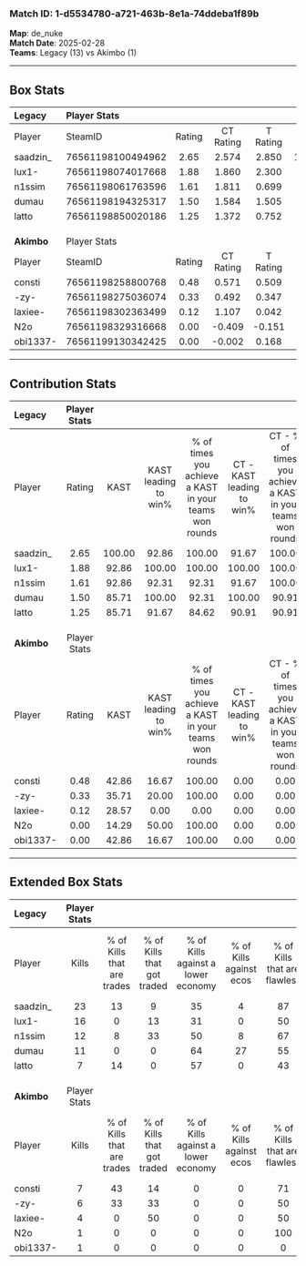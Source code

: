 ### Match ID: 1-d5534780-a721-463b-8e1a-74ddeba1f89b  
**Map**: de_nuke  
**Match Date**: 2025-02-28  
**Teams**: Legacy (13) vs Akimbo (1)  

---  

## Box Stats  

| **Legacy** | Player Stats      |        |           |          |        |       |       |         |        |       |     |
| :- | :- | :-: | :-: | :-: | :-: | :-: | :-: | :-: | :-: | :-: | :-: |
| Player     | SteamID           | Rating | CT Rating | T Rating |  KAST  |  ADR  | Kills | Assists | Deaths |  K/D  | HS% |
| saadzin_   | 76561198100494962 |  2.65  |   2.574   |  2.850   | 100.00 | 157.1 |  23   |    1    |   2    | 11.50 | 43  |
| lux1-      | 76561198074017668 |  1.88  |   1.860   |  2.300   | 92.86  | 96.1  |  16   |    0    |   4    | 4.00  | 81  |
| n1ssim     | 76561198061763596 |  1.61  |   1.811   |  0.699   | 92.86  | 80.4  |  12   |    3    |   4    | 3.00  | 33  |
| dumau      | 76561198194325317 |  1.50  |   1.584   |  1.505   | 85.71  | 98.8  |  11   |    6    |   6    | 1.83  | 45  |
| latto      | 76561198850020186 |  1.25  |   1.372   |  0.752   | 85.71  | 61.6  |   7   |    6    |   3    | 2.33  | 57  |
|            |                   |        |           |          |        |       |       |         |        |       |     |
|            |                   |        |           |          |        |       |       |         |        |       |     |
|            |                   |        |           |          |        |       |       |         |        |       |     |
| **Akimbo** | Player Stats      |        |           |          |        |       |       |         |        |       |     |
| Player     | SteamID           | Rating | CT Rating | T Rating |  KAST  |  ADR  | Kills | Assists | Deaths |  K/D  | HS% |
| consti     | 76561198258800768 |  0.48  |   0.571   |  0.509   | 42.86  | 52.4  |   7   |    0    |   13   | 0.54  | 28  |
| -zy-       | 76561198275036074 |  0.33  |   0.492   |  0.347   | 35.71  | 50.8  |   6   |    1    |   14   | 0.43  | 83  |
| laxiee-    | 76561198302363499 |  0.12  |   1.107   |  0.042   | 28.57  | 41.9  |   4   |    0    |   14   | 0.29  | 75  |
| N2o        | 76561198329316668 |  0.00  |  -0.409   |  -0.151  | 14.29  | 34.5  |   1   |    1    |   14   | 0.07  | 100 |
| obi1337-   | 76561199130342425 |  0.00  |  -0.002   |  0.168   | 42.86  | 20.9  |   1   |    3    |   14   | 0.07  |  0  |
---  

## Contribution Stats  

| **Legacy** | Player Stats |        |                      |                                                        |                           |                                                             |                          |                                                            |
| :- | :-: | :-: | :-: | :-: | :-: | :-: | :-: | :-: |
| Player     |    Rating    |  KAST  | KAST leading to win% | % of times you achieve a KAST in your teams won rounds | CT - KAST leading to win% | CT - % of times you achieve a KAST in your teams won rounds | T - KAST leading to win% | T - % of times you achieve a KAST in your teams won rounds |
| saadzin_   |     2.65     | 100.00 |        92.86         |                         100.00                         |           91.67           |                           100.00                            |          100.00          |                           100.00                           |
| lux1-      |     1.88     | 92.86  |        100.00        |                         100.00                         |          100.00           |                           100.00                            |          100.00          |                           100.00                           |
| n1ssim     |     1.61     | 92.86  |        92.31         |                         92.31                          |           91.67           |                           100.00                            |          100.00          |                           50.00                            |
| dumau      |     1.50     | 85.71  |        100.00        |                         92.31                          |          100.00           |                            90.91                            |          100.00          |                           100.00                           |
| latto      |     1.25     | 85.71  |        91.67         |                         84.62                          |           90.91           |                            90.91                            |          100.00          |                           50.00                            |
|            |              |        |                      |                                                        |                           |                                                             |                          |                                                            |
|            |              |        |                      |                                                        |                           |                                                             |                          |                                                            |
|            |              |        |                      |                                                        |                           |                                                             |                          |                                                            |
| **Akimbo** | Player Stats |        |                      |                                                        |                           |                                                             |                          |                                                            |
| Player     |    Rating    |  KAST  | KAST leading to win% | % of times you achieve a KAST in your teams won rounds | CT - KAST leading to win% | CT - % of times you achieve a KAST in your teams won rounds | T - KAST leading to win% | T - % of times you achieve a KAST in your teams won rounds |
| consti     |     0.48     | 42.86  |        16.67         |                         100.00                         |           0.00            |                            0.00                             |          20.00           |                           100.00                           |
| -zy-       |     0.33     | 35.71  |        20.00         |                         100.00                         |           0.00            |                            0.00                             |          25.00           |                           100.00                           |
| laxiee-    |     0.12     | 28.57  |         0.00         |                          0.00                          |           0.00            |                            0.00                             |           0.00           |                            0.00                            |
| N2o        |     0.00     | 14.29  |        50.00         |                         100.00                         |           0.00            |                            0.00                             |          50.00           |                           100.00                           |
| obi1337-   |     0.00     | 42.86  |        16.67         |                         100.00                         |           0.00            |                            0.00                             |          20.00           |                           100.00                           |
---  

## Extended Box Stats  

| **Legacy** | Player Stats |                            |                            |                                    |                         |                              |                                 |        |                             |                                     |                          |                               |                            |
| :- | :-: | :-: | :-: | :-: | :-: | :-: | :-: | :-: | :-: | :-: | :-: | :-: | :-: |
| Player     |    Kills     | % of Kills that are trades | % of Kills that got traded | % of Kills against a lower economy | % of Kills against ecos | % of Kills that are flawless | % of Kills that are close duels | Deaths | % of Deaths that get traded | % of Deaths against a lower economy | % of Deaths against ecos | % of Deaths that are flawless | % of Deaths that are close |
| saadzin_   |      23      |             13             |             9              |                 35                 |            4            |              87              |                0                |   2    |              0              |                 50                  |            0             |              50               |             50             |
| lux1-      |      16      |             0              |             13             |                 31                 |            0            |              50              |               19                |   4    |             25              |                 25                  |            0             |              100              |             0              |
| n1ssim     |      12      |             8              |             33             |                 50                 |            8            |              67              |                0                |   4    |             25              |                 25                  |            0             |              50               |             25             |
| dumau      |      11      |             0              |             0              |                 64                 |           27            |              55              |                0                |   6    |             33              |                 17                  |            0             |              50               |             33             |
| latto      |      7       |             14             |             0              |                 57                 |            0            |              43              |                0                |   3    |             33              |                 33                  |            0             |              67               |             33             |
|            |              |                            |                            |                                    |                         |                              |                                 |        |                             |                                     |                          |                               |                            |
|            |              |                            |                            |                                    |                         |                              |                                 |        |                             |                                     |                          |                               |                            |
|            |              |                            |                            |                                    |                         |                              |                                 |        |                             |                                     |                          |                               |                            |
| **Akimbo** | Player Stats |                            |                            |                                    |                         |                              |                                 |        |                             |                                     |                          |                               |                            |
| Player     |    Kills     | % of Kills that are trades | % of Kills that got traded | % of Kills against a lower economy | % of Kills against ecos | % of Kills that are flawless | % of Kills that are close duels | Deaths | % of Deaths that get traded | % of Deaths against a lower economy | % of Deaths against ecos | % of Deaths that are flawless | % of Deaths that are close |
| consti     |      7       |             43             |             14             |                 0                  |            0            |              71              |               14                |   13   |              8              |                  0                  |            0             |              69               |             0              |
| -zy-       |      6       |             33             |             33             |                 0                  |            0            |              50              |               50                |   14   |              7              |                  0                  |            0             |              64               |             0              |
| laxiee-    |      4       |             0              |             50             |                 0                  |            0            |              50              |               25                |   14   |             14              |                  0                  |            0             |              71               |             0              |
| N2o        |      1       |             0              |             0              |                 0                  |            0            |             100              |                0                |   14   |              0              |                  0                  |            0             |              64               |             21             |
| obi1337-   |      1       |             0              |             0              |                 0                  |            0            |              0               |                0                |   14   |             29              |                  0                  |            0             |              57               |             0              |
